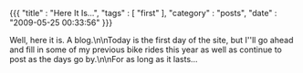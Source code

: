{{{ "title" : "Here It Is...", "tags" : [ "first" ], "category" : "posts", "date" : "2009-05-25 00:33:56" }}}

Well, here it is.  A blog.\n\nToday is the first day of the site, but I''ll go ahead and fill in some of my previous bike rides this year as well as continue to post as the days go by.\n\nFor as long as it lasts…